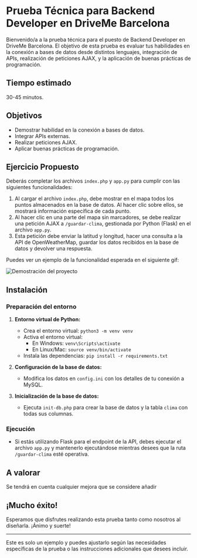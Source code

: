 Prueba Técnica para Backend Developer en DriveMe Barcelona
==========================================================

Bienvenido/a a la prueba técnica para el puesto de Backend Developer en DriveMe Barcelona. El objetivo de esta prueba es evaluar tus habilidades en la conexión a bases de datos desde distintos lenguajes, integración de APIs, realización de peticiones AJAX, y la aplicación de buenas prácticas de programación.

Tiempo estimado
---------------

30-45 minutos.

Objetivos
---------

*   Demostrar habilidad en la conexión a bases de datos.
*   Integrar APIs externas.
*   Realizar peticiones AJAX.
*   Aplicar buenas prácticas de programación.

Ejercicio Propuesto
-------------------

Deberás completar los archivos `index.php` y `app.py` para cumplir con las siguientes funcionalidades:

1.  Al cargar el archivo `index.php`, debe mostrar en el mapa todos los puntos almacenados en la base de datos. Al hacer clic sobre ellos, se mostrará información específica de cada punto.
2.  Al hacer clic en una parte del mapa sin marcadores, se debe realizar una petición AJAX a `/guardar-clima`, gestionada por Python (Flask) en el archivo `app.py`.
3.  Esta petición debe enviar la latitud y longitud, hacer una consulta a la API de OpenWeatherMap, guardar los datos recibidos en la base de datos y devolver una respuesta.

Puedes ver un ejemplo de la funcionalidad esperada en el siguiente gif:

![Demostración del proyecto](demostration.gif)

Instalación
-----------

### Preparación del entorno

1.  **Entorno virtual de Python:**
    
    *   Crea el entorno virtual: `python3 -m venv venv`
    *   Activa el entorno virtual:
        *   En Windows: `venv\Scripts\activate`
        *   En Linux/Mac: `source venv/bin/activate`
    *   Instala las dependencias: `pip install -r requirements.txt`
2.  **Configuración de la base de datos:**
    
    *   Modifica los datos en `config.ini` con los detalles de tu conexión a MySQL.
3.  **Inicialización de la base de datos:**
    
    *   Ejecuta `init-db.php` para crear la base de datos y la tabla `clima` con todas sus columnas.

### Ejecución

*   Si estás utilizando Flask para el endpoint de la API, debes ejecutar el archivo `app.py` y mantenerlo ejecutándose mientras desees que la ruta `/guardar-clima` esté operativa.

A valorar
-----------

Se tendrá en cuenta cualquier mejora que se considere añadir

¡Mucho éxito!
-------------

Esperamos que disfrutes realizando esta prueba tanto como nosotros al diseñarla. ¡Ánimo y suerte!

* * *

Este es solo un ejemplo y puedes ajustarlo según las necesidades específicas de la prueba o las instrucciones adicionales que desees incluir.